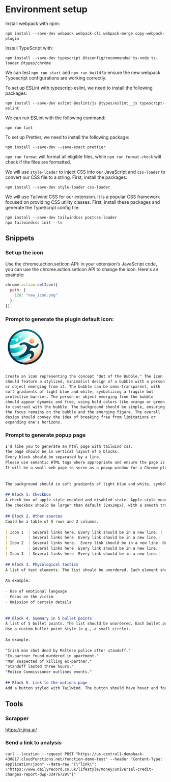 # Environment setup  

Install webpack with npm:

```shell
npm install --save-dev webpack webpack-cli webpack-merge copy-webpack-plugin
```

Install TypeScript with:

```shell
npm install --save-dev typescript @tsconfig/recommended ts-node ts-loader @types/chrome
```

We can test `npm run start` and `npm run build` to ensure the new webpack Typescript configurations are working correctly.

To set up ESLint with typescript-eslint, we need to install the following packages:

```shell
npm install --save-dev eslint @eslint/js @types/eslint__js typescript-eslint
```

We can run ESLint with the following command:

```shell
npm run lint
```

To set up Prettier, we need to install the following package:

```shell
npm install --save-dev --save-exact prettier
```

`npm run format` will format all eligible files, while `npm run format-check` will check if the files are formatted.

We will use `style-loader` to inject CSS into our JavaScript and `css-loader` to convert our CSS file to a string. First, install the packages:

```shell
npm install --save-dev style-loader css-loader
```

We will use Tailwind CSS for our extension. It is a popular CSS framework focused on providing CSS utility classes. First, install these packages and generate the TypeScript config file:

```shell
npm install --save-dev tailwindcss postcss-loader
npx tailwindcss init --ts
```

## Snippets

### Set up the icon

Use the chrome.action.setIcon API: In your extension's JavaScript code, you can use the chrome.action.setIcon API to change the icon. Here's an example:

```javascript
chrome.action.setIcon({
  path: {
    128: "new_icon.png"
  }
});
```

### Prompt to generate the plugin default icon:

![Icon](./static/icon128.png)

```text
Create an icon representing the concept "Out of the Bubble." The icon should feature a stylized, minimalist design of a bubble with a person or object emerging from it. The bubble can be semi-transparent, with soft gradients of light blue and white, symbolizing a fragile but protective barrier. The person or object emerging from the bubble should appear dynamic and free, using bold colors like orange or green to contrast with the bubble. The background should be simple, ensuring the focus remains on the bubble and the emerging figure. The overall design should convey the idea of breaking free from limitations or expanding one's horizons.
```

### Prompt to generate popup page

```markdown
I'd like you to generate an html page with tailwind css.
The page should be in vertical layout of 5 blocks.
Every block should be separated by a line.
Please use semantic HTML tags where appropriate and ensure the page is accessible. Add appropriate padding and margins to all elements for better readability.
It will be a small web page to serve as a popup window for a Chrome plugin.


The background should in soft gradients of light blue and white, symbolizing a fragile but protective barrier. The separate lines should be using bold colors like orange or green to contrast with the background.

## Block 1. Checkbox
A check box of apple-style enabled and disabled state. Apple-style means soft borders and round shape.
The checkbox should be larger than default (24x24px), with a smooth transition when toggled.

## Block 2. Other sources
Could be a table of 5 rows and 2 columns.

| Icon 1  | Several links here. Every link should be in a new line. |
|         | Several links here  Every link should be in a new line.|
| Icon 2  | Several links here.  Every link should be in a new line. One link is highlighted as it is currently opened. |
|         | Several links here  Every link should be in a new line.|
| Icon 3  | Several links here  Every link should be in a new line.|

## Block 3. Phycological tactics
A list of text elements. The list should be unordered. Each element should be in a separate line with adequate spacing.

An example:

- Use of emotional language
- Focus on the victim
- Omission of certain details


## Block 4. Summary in 5 bullet points
A list of 5 bullet points. The list should be unordered. Each bullet point should be in a separate line.
Use a custom bullet point style (e.g., a small circle).

An example:

"Irish man shot dead by Maltese police after standoff."
"Ex-partner found murdered in apartment."
"Man suspected of killing ex-partner."
"Standoff lasted three hours."
"Police Commissioner outlines events."

## Block 5. Link to the options page
Add a button styled with Tailwind. The button should have hover and focus states. Include a placeholder for a JavaScript function to be added later.

```

## Tools

### Scrapper

https://r.jina.ai/<original URL is here>

### Send a link to analysis

```shell
curl --location --request POST "https://us-central1-demohack-430817.cloudfunctions.net/function-demo-test" --header "Content-Type: application/json" --data-raw "{\"link\": \"https://www.dailyrecord.co.uk/lifestyle/money/universal-credit-changes-report-dwp-33476729\"}"
```